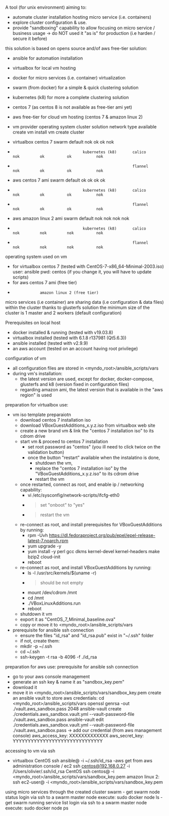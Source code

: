 A tool (for unix environment) aiming to:
- automate cluster installation hosting micro service (i.e. containers)
- explore cluster configuration & use.
- provide "sandboxing" capability to allow focusing on micro service / business usage -> do NOT used it "as is" for production (i.e harden / secure it before)


this solution is based on opens source and/of aws free-tier solution:
 - ansible for automation installation
 - virtualbox for local vm hosting
 - docker for micro services (i.e. container) virtualization
 - swarm (from docker) for a simple & quick clustering solution
 - kubernetes (k8) for more a complete clustering solution
 - centos 7 (as centos 8 is not available as free-tier ami yet)
 - aws free-tier for cloud vm hosting (centos 7 & amazon linux 2)


- vm provider    operating system    cluster solution      network type    available   create vm   install vm   create cluster
- virtualbox     centos 7            swarm                 default         nok         ok          ok           nok
-                                    kubernetes (k8)       calico          nok         ok          ok           nok
-                                                          flannel         nok         ok          ok           nok
- aws            centos 7 ami        swarm                 default         ok          ok          ok           ok
-                                    kubernetes (k8)       calico          nok         ok          ok           nok
-                                                          flannel         nok         ok          ok           nok
- aws            amazon linux 2 ami  swarm                 default         nok         nok         nok          nok
-                                    kubernetes (k8)       calico          nok         nok         nok          nok
-                                                          flannel         nok         nok         nok          nok


operating system used on vm
- for virtualbox  centos 7 (tested with CentOS-7-x86_64-Minimal-2003.iso) user: ansible pwd: centos (if you change it, you will have to update scripts)
- for aws         centos 7 ami   (free tier)
-                 amazon linux 2 (free tier)


micro services (i.e container) are sharing data (i.e configuration & data files) within the cluster thanks to glusterfs solution
the minimum size of the cluster is 1 master and 2 workers (default configuration)


Prerequisites on local host
- docker installed & running (tested with v19.03.8)
- virtualbox installed (tested with 6.1.8 r137981 (Qt5.6.3))
- ansible installed (tested with v2.9.9)
- an aws account (tested on an account having root privilege)


configuration of vm
- all configuration files are stored in <myndo_root>/ansible_scripts/vars
- during vm's installation:
  - the latest version are used, except for docker, docker-compose, glusterfs and k8 (version fixed in configuration files)
  - regarding amazon ami, the latest version that is available in the "aws region" is used


preparation for virtualbox use:
  - vm iso template preparaiotn
    - download centos 7 installation iso
    - download VBoxGuestAdditions_x.y.z.iso from virtualbox web site
    - create a new brand vm & link the "centos 7 installation iso" to its cdrom drive
    - start vm & proceed to centos 7 installation
      - set root password as "centos" (you ill need to click twice on the validation button)
      - once the button "restart" available when the instalatino is done,
        - shutdown the vm,
        - replace the "centos 7 installation iso" by the "VBoxGuestAdditions_x.y.z.iso" to its cdrom drive
        - restart the vm
    - once restarted, connect as root, and enable ip / networking capability:
      - vi /etc/sysconfig/network-scripts/ifcfg-eth0
      - > set "onboot" to "yes"
      - > restart the vm
    - re-connect as root, and install prerequisites for VBoxGuestAdditions by running:
        - rpm -Uvh https://dl.fedoraproject.org/pub/epel/epel-release-latest-7.noarch.rpm
        - yum upgrade -y
        - yum install -y perl gcc dkms kernel-devel kernel-headers make bzip2 cloud-init
        - reboot
    - re-connect as root, and install VBoxGuestAdditions by running:
        - ls -l /usr/src/kernels/$(uname -r)
        - > should be not empty
        - mount /dev/cdrom /mnt
        - cd /mnt
        - ./VBoxLinuxAdditions.run
        - reboot
    - shutdown it vm
    - export it as "CentOS_7_Minimal_baseline.ova"
    - copy or move it to <myndo_root>/ansible_scripts/vars
  - prerequisite for ansible ssh connection
    - ensure the files "id_rsa" and "id_rsa.pub" exist in "~/.ssh" folder
    - if not, create them:
    - mkdir -p ~/.ssh
    - cd ~/.ssh
    - ssh-keygen -t rsa -b 4096 -f ./id_rsa


preparation for aws use:
  prerequisite for ansible ssh connection
  - go to your aws console management
  - generate an ssh key & name it as "sandbox_key.pem"
  - download it
  - move it in <myndo_root>/ansible_scripts/vars/sandbox_key.pem
  create an ansible vault to store aws credentials:
    cd <myndo_root>/ansible_scripts/vars
    openssl genrsa -out ./vault.aws_sandbox.pass 2048
    ansible-vault create ./credentials.aws_sandbox.vault.yml --vault-password-file ./vault.aws_sandbox.pass
    ansible-vault edit ./credentials.aws_sandbox.vault.yml --vault-password-file ./vault.aws_sandbox.pass
    -> add our credential (from aws management console)
    aws_access_key: XXXXXXXXXXXXX
    aws_secret_key: YYYYYYYYYYYYYYYYYYYYYYYYYYYYYY

accessing to vm via ssh
- virtualbox
    CentOS
      ssh ansible@<ip from ansible inventory file> -i  ~/.ssh/id_rsa
-aws
  get <vm dns name> from aws administration console / ec2
  ssh centos@192.168.0.27 -i /Users/olivier/.ssh/id_rsa
  CentOS
    ssh centos@<vm dns name> -i  <myndo_root>/ansible_scripts/vars/sandbox_key.pem
  amazon linux 2:
    ssh ec2-user@<vm dns name> -i  <myndo_root>/ansible_scripts/vars/sandbox_key.pem

using micro services through the created cluster
  swarm
    - get swarm node status
      login via ssh to a swarm master node
      execute: sudo docker node ls
    - get swarm running service list
      login via ssh to a swarm master node
      execute: sudo docker node ps
